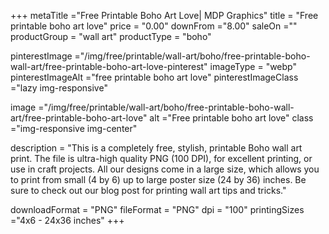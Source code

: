 +++
metaTitle ="Free Printable Boho Art Love| MDP Graphics"
title = "Free printable boho art love"
price = "0.00"
downFrom ="8.00"
saleOn =""
productGroup = "wall art"
productType = "boho"

pinterestImage ="/img/free/printable/wall-art/boho/free-printable-boho-wall-art/free-printable-boho-art-love-pinterest"
imageType = "webp"
pinterestImageAlt ="free printable boho art love"
pinterestImageClass ="lazy img-responsive"

image ="/img/free/printable/wall-art/boho/free-printable-boho-wall-art/free-printable-boho-art-love"
alt ="Free printable boho art love"
class ="img-responsive img-center"

description = "This is a completely free, stylish, printable Boho wall art print. The file is ultra-high quality PNG (100 DPI), for excellent printing, or use in craft projects. All our designs come in a large size, which allows you to print from small (4 by 6) up to large poster size (24 by 36) inches. Be sure to check out our blog post for printing wall art tips and tricks."

downloadFormat = "PNG"
fileFormat = "PNG"
dpi = "100"
printingSizes ="4x6 - 24x36 inches"
+++


